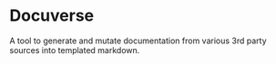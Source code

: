 # Docuverse

A tool to generate and mutate documentation from various 3rd party sources into templated markdown.
